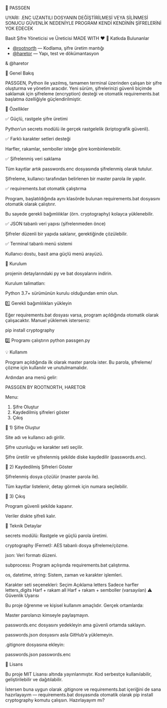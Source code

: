 🔐 PASSGEN

UYARI: .ENC UZANTILI DOSYANIN DEĞİŞTİRİLMESİ VEYA SİLİNMESİ SONUCU GÜVENLİK NEDENİYLE PROGRAM KENDİ KENDİNİN ŞİFRELERİNİ YOK EDECEK

Basit Şifre Yöneticisi ve Üreticisi
MADE WITH ❤
👥 Katkıda Bulunanlar
- [@rootnorth](https://github.com/rootnorth) — Kodlama, şifre üretim mantığı
- [@haretor](https://github.com/haretor) — Yapı, test ve dökümantasyon

 & @haretor

🧩 Genel Bakış

PASSGEN, Python ile yazılmış, tamamen terminal üzerinden çalışan bir şifre oluşturma ve yönetim aracıdır.
Yeni sürüm, şifrelerinizi güvenli biçimde saklamak için şifreleme (encryption) desteği ve otomatik requirements.bat başlatma özelliğiyle güçlendirilmiştir.

🚀 Özellikler

✅ Güçlü, rastgele şifre üretimi

Python’un secrets modülü ile gerçek rastgelelik (kriptografik güvenli).

✅ Farklı karakter setleri desteği

Harfler, rakamlar, semboller isteğe göre kombinlenebilir.

✅ Şifrelenmiş veri saklama

Tüm kayıtlar artık passwords.enc dosyasında şifrelenmiş olarak tutulur.

Şifreleme, kullanıcı tarafından belirlenen bir master parola ile yapılır.

✅ requirements.bat otomatik çalıştırma

Program, başlatıldığında aynı klasörde bulunan requirements.bat dosyasını otomatik olarak çalıştırır.

Bu sayede gerekli bağımlılıklar (örn. cryptography) kolayca yüklenebilir.

✅ JSON tabanlı veri yapısı (şifrelenmeden önce)

Şifreler düzenli bir yapıda saklanır, gerektiğinde çözülebilir.

✅ Terminal tabanlı menü sistemi

Kullanıcı dostu, basit ama güçlü menü arayüzü.

🧱 Kurulum

projenin detaylarındaki py ve bat dosyalarını indirin.

Kurulum talimatları:

Python 3.7+ sürümünün kurulu olduğundan emin olun.

1️⃣ Gerekli bağımlılıkları yükleyin

Eğer requirements.bat dosyası varsa, program açıldığında otomatik olarak çalışacaktır.
Manuel yüklemek isterseniz:

pip install cryptography

2️⃣ Programı çalıştırın
python passgen.py

💡 Kullanım

Program açıldığında ilk olarak master parola ister.
Bu parola, şifreleme/çözme için kullanılır ve unutulmamalıdır.

Ardından ana menü gelir:

PASSGEN BY ROOTNORTH, HARETOR

Menu:
 1) Şifre Oluştur
 2) Kaydedilmiş şifreleri göster
 3) Çıkış

🔸 1) Şifre Oluştur

Site adı ve kullanıcı adı girilir.

Şifre uzunluğu ve karakter seti seçilir.

Şifre üretilir ve şifrelenmiş şekilde diske kaydedilir (passwords.enc).

🔸 2) Kaydedilmiş Şifreleri Göster

Şifrelenmiş dosya çözülür (master parola ile).

Tüm kayıtlar listelenir, detay görmek için numara seçilebilir.

🔸 3) Çıkış

Program güvenli şekilde kapanır.

Veriler diskte şifreli kalır.

🔐 Teknik Detaylar

secrets modülü: Rastgele ve güçlü parola üretimi.

cryptography (Fernet): AES tabanlı dosya şifreleme/çözme.

json: Veri formatı düzeni.

subprocess: Program açılışında requirements.bat çalıştırma.

os, datetime, string: Sistem, zaman ve karakter işlemleri.

Karakter seti seçenekleri:
Seçim	Açıklama
letters	Sadece harfler
letters_digits	Harf + rakam
all	Harf + rakam + semboller (varsayılan)
⚠️ Güvenlik Uyarısı

Bu proje öğrenme ve kişisel kullanım amaçlıdır.
Gerçek ortamlarda:

Master parolanızı kimseyle paylaşmayın.

passwords.enc dosyasını yedekleyin ama güvenli ortamda saklayın.

passwords.json dosyasını asla GitHub’a yüklemeyin.

.gitignore dosyasına ekleyin:

passwords.json
passwords.enc

📄 Lisans

Bu proje MIT Lisansı altında yayınlanmıştır.
Kod serbestçe kullanılabilir, geliştirilebilir ve dağıtılabilir.

İstersen buna uygun olarak .gitignore ve requirements.bat içeriğini de sana hazırlayayım — requirements.bat dosyasında otomatik olarak pip install cryptography komutu çalışsın.
Hazırlayayım mı?
